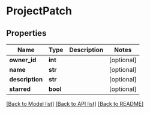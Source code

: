 # ProjectPatch


## Properties
Name | Type | Description | Notes
------------ | ------------- | ------------- | -------------
**owner_id** | **int** |  | [optional] 
**name** | **str** |  | [optional] 
**description** | **str** |  | [optional] 
**starred** | **bool** |  | [optional] 

[[Back to Model list]](../README.md#documentation-for-models) [[Back to API list]](../README.md#documentation-for-api-endpoints) [[Back to README]](../README.md)


